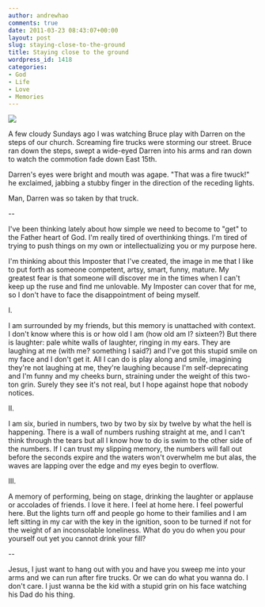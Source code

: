 ```yaml
---
author: andrewhao
comments: true
date: 2011-03-23 08:43:07+00:00
layout: post
slug: staying-close-to-the-ground
title: Staying close to the ground
wordpress_id: 1418
categories:
- God
- Life
- Love
- Memories
---
```


[![](http://www.andrewhao.com/wp-content/uploads/2011/03/1300076147-500x500.jpg)](http://www.andrewhao.com/?attachment_id=1416)

A few cloudy Sundays ago I was watching Bruce play with Darren on the steps of our church. Screaming fire trucks were storming our street. Bruce ran down the steps, swept a wide-eyed Darren into his arms and ran down to watch the commotion fade down East 15th.

Darren's eyes were bright and mouth was agape. "That was a fire twuck!" he exclaimed, jabbing a stubby finger in the direction of the receding lights.

Man, Darren was so taken by that truck.


--


I've been thinking lately about how simple we need to become to "get" to the Father heart of God. I'm really tired of overthinking things. I'm tired of trying to push things on my own or intellectualizing you or my purpose here.

I'm thinking about this Imposter that I've created, the image in me that I like to put forth as someone competent, artsy, smart, funny, mature. My greatest fear is that someone will discover me in the times when I can't keep up the ruse and find me unlovable. My Imposter can cover that for me, so I don't have to face the disappointment of being myself.


I.


I am surrounded by my friends, but this memory is unattached with context. I don't know where this is or how old I am (how old am I? sixteen?) But there is laughter: pale white walls of laughter, ringing in my ears. They are laughing at me (with me? something I said?) and I've got this stupid smile on my face and I don't get it. All I can do is play along and smile, imagining they're not laughing at me, they're laughing because I'm self-deprecating and I'm funny and my cheeks burn, straining under the weight of this two-ton grin. Surely they see it's not real, but I hope against hope that nobody notices.


II.


I am six, buried in numbers, two by two by six by twelve by what the hell is happening. There is a wall of numbers rushing straight at me, and I can't think through the tears but all I know how to do is swim to the other side of the numbers. If I can trust my slipping memory, the numbers will fall out before the seconds expire and the waters won't overwhelm me but alas, the waves are lapping over the edge and my eyes begin to overflow.


III.


A memory of performing, being on stage, drinking the laughter or applause or accolades of friends. I love it here. I feel at home here. I feel powerful here. But the lights turn off and people go home to their families and I am left sitting in my car with the key in the ignition, soon to be turned if not for the weight of an inconsolable loneliness. What do you do when you pour yourself out yet you cannot drink your fill?


--


Jesus, I just want to hang out with you and have you sweep me into your arms and we can run after fire trucks. Or we can do what you wanna do. I don't care. I just wanna be the kid with a stupid grin on his face watching his Dad do his thing.
